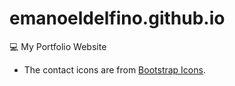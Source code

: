 # emanoeldelfino.github.io
💻 My Portfolio Website

- The contact icons are from [Bootstrap Icons](https://icons.getbootstrap.com/).
